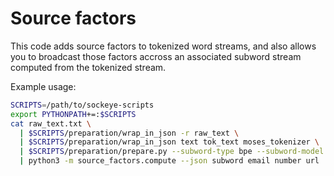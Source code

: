 # Source factors

This code adds source factors to tokenized word streams, and also allows you to broadcast those 
factors accross an associated subword stream computed from the tokenized stream.

Example usage:

```bash
SCRIPTS=/path/to/sockeye-scripts
export PYTHONPATH+=:$SCRIPTS
cat raw_text.txt \
  | $SCRIPTS/preparation/wrap_in_json -r raw_text \
  | $SCRIPTS/preparation/wrap_in_json text tok_text moses_tokenizer \
  | $SCRIPTS/preparation/prepare.py --subword-type bpe --subword-model /path/to/subword/model \
  | python3 -m source_factors.compute --json subword email number url
```
